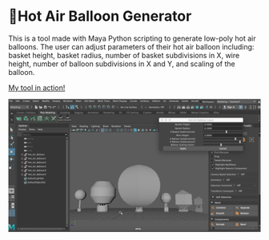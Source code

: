 # 🎈Hot Air Balloon Generator 

This is a tool made with Maya Python scripting to generate low-poly hot air balloons. The user can adjust parameters of their hot air balloon including: basket height, basket radius, number of basket subdivisions in X, wire height, number of balloon subdivisions in X and Y, and scaling of the balloon.

[My tool in action!](https://www.youtube.com/watch?v=4QRtdWbHPH0)

![hotairballoon](./image/balloon.png)
